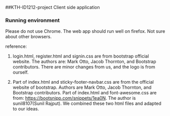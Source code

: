 ##KTH-ID1212-project Client side application

### Running environment
Please do not use Chrome. The web app should run well 
on firefox. Not sure about other browsers.


reference: 
1. login.html, register.html and signin.css are from bootstrap official website. 
The authors are: Mark Otto, Jacob Thornton, and Bootstrap contributors.
There are minor changes from us, and the logo is from ourself.

2. Part of index.html and sticky-footer-navbar.css are from the official website of bootstrap. 
Authors are Mark Otto, Jacob Thornton, and Bootstrap contributors.
Part of index.html and font-awesome.css are from: https://bootsnipp.com/snippets/1ea0N.
The author is sunil8107(Sunil Rajput).
We combined these two html files and adapted to our ideas.